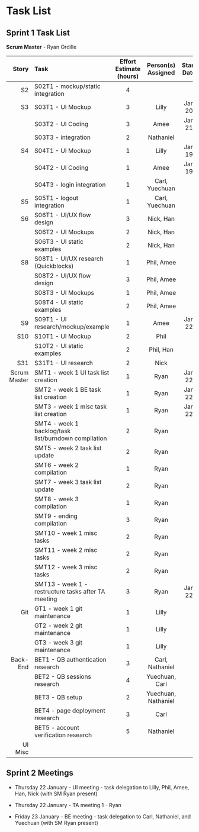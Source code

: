 # Task List
## Sprint 1 Task List

**Scrum Master** - Ryan Ordille

| Story        | Task             | Effort Estimate (hours) | Person(s) Assigned | Start Date | End Date | Actual Effort |
| -----------: | :--------------- | :---------------------: | :----------------: | :--------: | :------: | :-----------: |
| S2           | S02T1 - mockup/static integration | 4 | | | | |
| S3           | S03T1 - UI Mockup | 3 | Lilly |Jan 20 | Jan 22| 3 |
|              | S03T2 - UI Coding | 3 | Amee | Jan 21 | Jan 23 | 3 |
|              | S03T3 - integration | 2 | Nathaniel | | | |
| S4           | S04T1 - UI Mockup | 1 | Lilly | Jan 19 | Jan 19 | 1  |
|              | S04T2 - UI Coding | 1 | Amee | Jan 19 | Jan 19 | 1  |
|              | S04T3 - login integration | 1 | Carl, Yuechuan | | | |
| S5           | S05T1 - logout integration | 1 | Carl, Yuechuan | | | |
| S6           | S06T1 - UI/UX flow design | 3 | Nick, Han | | | |
|              | S06T2 - UI Mockups | 2 | Nick, Han | | | |
|              | S06T3 - UI static examples | 2 | Nick, Han | | | |
| S8           | S08T1 - UI/UX research (Quickblocks) | 1  | Phil, Amee | | | |
|              | S08T2 - UI/UX flow design | 3 | Phil, Amee | | | |
|              | S08T3 - UI Mockups | 1  | Phil, Amee | | | |
|              | S08T4 - UI static examples | 2 | Phil, Amee | | | |
| S9           | S09T1 - UI research/mockup/example | 1 | Amee | Jan 22 | Jan 22 | 1 |
| S10          | S10T1 - UI Mockup | 2 | Phil | | | |
|              | S10T2 - UI static examples | 2 | Phil, Han | | | |
| S31          | S31T1 - UI research | 2 | Nick | | | |
| Scrum Master | SMT1 - week 1 UI task list creation | 1 | Ryan | Jan 22 | Jan 22 | 1  |
|              | SMT2 - week 1 BE task list creation | 1 | Ryan | Jan 22 | | |
|              | SMT3 - week 1 misc task list creation | 1 | Ryan | Jan 22 | | |
|              | SMT4 - week 1 backlog/task list/burndown compilation | 2 | Ryan | | | |
|              | SMT5 - week 2 task list update | 2 | Ryan | | | |
|              | SMT6 - week 2 compilation | 1 | Ryan | | | |
|              | SMT7 - week 3 task list update | 2 | Ryan | | | |
|              | SMT8 - week 3 compilation | 1 | Ryan | | | |
|              | SMT9 - ending compilation | 3 | Ryan | | | |
|              | SMT10 - week 1 misc tasks | 2 | Ryan | | | |
|              | SMT11 - week 2 misc tasks | 2 | Ryan | | | |
|              | SMT12 - week 3 misc tasks | 2 | Ryan | | | |
|              | SMT13 - week 1 - restructure tasks after TA meeting | 3 | Ryan | Jan 22 | | |
| Git          | GT1 - week 1 git maintenance | 1 | Lilly | | | |
|              | GT2 - week 2 git maintenance | 1 | Lilly | | | |
|              | GT3 - week 3 git maintenance | 1 | Lilly | | | |
| Back-End     | BET1 - QB authentication research | 3 | Carl, Nathaniel | | | |
|              | BET2 - QB sessions research | 4 | Yuechuan, Carl | | | |
|              | BET3 - QB setup | 2 | Yuechuan, Nathaniel | | | |
|              | BET4 - page deployment research | 3 | Carl | | | |
|              | BET5 - account verification research | 5 | Nathaniel | | | |
| UI Misc      |

## Sprint 2 Meetings

* Thursday 22 January - UI meeting - task delegation to Lilly, Phil, Amee, Han, Nick (with SM Ryan present)

* Thursday 22 January - TA meeting 1 - Ryan

* Friday 23 January - BE meeting - task delegation to Carl, Nathaniel, and Yuechuan (with SM Ryan present)
